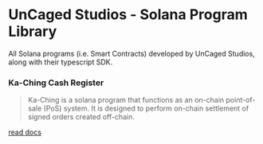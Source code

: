 # UnCaged Studios - Solana Program Library

All Solana programs (i.e. Smart Contracts) developed by UnCaged Studios, along with their typescript SDK.

### Ka-Ching Cash Register
> Ka-Ching is a solana program that functions as an on-chain point-of-sale (PoS) system. It is designed to perform on-chain settlement of signed orders created off-chain. 

[read docs](./docs/ka-ching.md)
